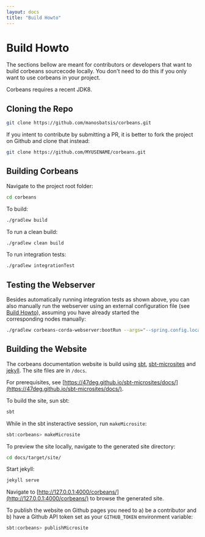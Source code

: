 ```yaml
---
layout: docs
title: "Build Howto"
---
```


# Build Howto

The sections bellow are meant for contributors or developers that want to build corbeans sourcecode locally. 
You don't need to do this if you only want to use corbeans in your project.

Corbeans requires a recent JDK8.

## Cloning the Repo

```bash
git clone https://github.com/manosbatsis/corbeans.git
```

If you intent to contribute by submitting a PR, it is better to fork the project on Github and clone that instead:
 
```bash
git clone https://github.com/MYUSENAME/corbeans.git
```

## Building Corbeans

Navigate to the project root folder:

```bash
cd corbeans
```

To build:

```bash
./gradlew build
```

To run a clean build:

```bash
./gradlew clean build
```

To run integration tests:

```bash
./gradlew integrationTest
```

## Testing the Webserver

Besides automatically running integration tests as shown above, you can also manually run the webserver 
using an external configuration file (see [Build Howto](build-howto.html)), assuming you have already started the  
corresponding nodes manually:

```bash
./gradlew corbeans-corda-webserver:bootRun --args="--spring.config.location=/path/to/application.properties"
```


## Building the Website

The corbeans documentation website is build using [sbt](https://www.scala-sbt.org/), 
[sbt-microsites](https://47deg.github.io/sbt-microsites/) and [jekyll](https://jekyllrb.com/). The site files are in `/docs`.

For prerequisites, see [https://47deg.github.io/sbt-microsites/docs/](https://47deg.github.io/sbt-microsites/docs/).

To build the site, sun sbt:

```bash
sbt
```

While in the sbt insteractive session, run `makeMicrosite`:


```bash
sbt:corbeans> makeMicrosite
```

To preview the site locally, navigate to the generated site directory:
 
```bash
cd docs/target/site/
```

Start jekyll:

```bash
jekyll serve
```

Navigate to [http://127.0.0.1:4000/corbeans/](http://127.0.0.1:4000/corbeans/) to browse the generated site.

To publish the website on Github pages you need to a) be a contributor and b) have a Github API token set as your `GITHUB_TOKEN`
environment variable:

```bash
sbt:corbeans> publishMicrosite
```
 